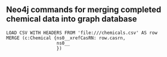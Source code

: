 ## Neo4j commands for merging completed chemical data into graph database

```
LOAD CSV WITH HEADERS FROM 'file:///chemicals.csv' AS row
MERGE (c:Chemical {ns0__xrefCasRN: row.casrn,
                   ns0__
                   })
```